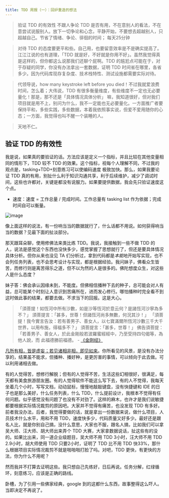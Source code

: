 ```yaml
---
title: TDD 周报（一）：回炉重造的想法
---
```


> 验证 TDD 的有效性
> 不跟人争论 TDD 是否有用，不在意别人的看法，不在意尝试说服别人。放下一切争论和心念，平静开始，不要想去超越别人，只超越自己。节省了情绪、争论、徘徊的时间；
> 每天25分钟

> 对待 TDD 的态度要更平和些。自己用，也要留意效率是不是确实提高了。江江江说的也有道理，「TDD 就是好，不好就是你用不好」。虽然我觉得真是这样的，但你都这么说那我们还聊个屁啊。TDD 的尴尬点可能在于，对于存疑的同学，你没有办法拿出一套数据，证明 TDD 时间省在哪里，各省多少。因为代码库现存复杂度、技术栈特性、测试设施都需要实际对待。

> 代领导说，how many keystroke left before you died！不过我就爱浪费时间，怎么着；大伟说，TDD 有很多衡量维度，有些维度不一定也无必要量化！那是，那不还是「具体情况具体分析」 嘛，我知道很好，但对我们项目就是用不上，别问为什么，我不一定能也无必要量化。一方面推广者要保持平和，多些实践，多些数据，本着我依照事实说，但爱不爱用随你的心态；一方面，我觉得也叫不醒一个装睡的人。

> 天地不仁。

## 验证 TDD 的有效性

我是说，如果真的要验证的话。方法应该是定义一个指标，并且比较在其他变量相同的情形下，TDD 较不 TDD 的效果。这个指标，视每个人理解不同，不过我的观点是，tasking+TDD+刻意练习可以使编码速度 极致加快。那么，如果我要论证 TDD 真的有用，别扯什么利于知识沟通共享，利于后续维护，减少了调试时间，这些也许都对，关键是都没有说服力。如果要提供数据，我会先只验证速度这个点。

* 速度：速度 = 工作总量 / 完成时间。工作总量有 tasking list 作为依据；完成时间自可以衡量。

![image](https://cloud.githubusercontent.com/assets/11895199/24575303/79051f2a-16d4-11e7-91db-33daccd894e9.png)

像上面这样的说法，有一份响当当的数据就行了，什么话都不用说。如何获得响当当的数据？见最下面的扯淡部分。

那天跟耳朵聊，使用修佛法来类比练 TDD。我说，我接触到一些不做 TDD 的人，说法是感觉这个东西也没快多少，感觉掌握了思想就行了，但还是要具体情况具体分析。但你从来也没见 TA 们分析过，拿到代码都是*本能*地开始写实现，也不会列任务列表，也不会思考设计与实现，都是根据经验。我问妹子，佛看众生皆苦，而修行则是离苦得乐之道，但不以为然的人是很多的。佛陀想度众生，对这些人是什么态度？

妹子答：佛会承认因缘未到，不能度。但佛相信播种下去的种子，总可能会对人有益，总可能某个时刻让人意识到苦痛所在，进而发心修行。哪怕播种时完全看不到这时做此事的结果，都要去做。不求当下的回报。这是大心。

> 「須菩提！如恆河中所有沙數，如是沙等恆河於意云何？是諸恆河沙寧為多不？」
> 須菩提言：「甚多，世尊！但諸恆河尚多無數，何況其沙！」
> 「須菩提！我今實言告汝：若有善男子、善女人，以七寶滿爾所恆河沙數三千大千世界，以用布施，得福多不？」
> 須菩提言：「甚多，世尊！」
> 佛告須菩提：「若善男子、善女人，於此金剛般若波羅蜜經經中，乃至受持四句偈等，為他人說，而
此福德勝前福德。 - [《金刚经》](http://www.obf.org.tw/article/UA/UA02_%E5%85%A7%E6%96%87.pdf)

[凡所有相，皆是虚妄；若见诸相非相，即见如来](http://www.obf.org.tw/article/UA/UA02_%E5%85%A7%E6%96%87.pdf)。你所看见的风景，是没有办法分享的，结果虽不能求，但播种、播好种，是更厉害的事情，可以倾向于此去做。可以利用诸相去做。

有的人觉得苦，想修行解脱；但有的人觉得不苦，生活这些幻相很好，很满足，每天都有美食旅游朋友圈。有的人觉得软件不能这么写下去，有的人不觉得，我每天坐着几个小时，写写文档，动动鼠标，慢慢地敲敲键盘，没有快捷键和 IDE 的日子也是那么美好，什么任务列表，什么 TDD，什么提前设计，我根本不觉得有任何问题。似乎感觉没有问题了也没有不对劲了。这样的麻木，也许才是我们说敏捷都要根据实际情况裁剪的原因吧。大家并不觉得有痛苦，也没发现 TDD 有多好。前者我没办法，后者，我觉得要做的话，就是拿出一份数据来说，做什么项目，人员技术什么水平，用和不用 TDD，速度快多少，代码质量又好多少。最好还是跟名人比，就是你别自己搞，没什么意思，大家也不服，跟名人搞，比如我们可以拿吴大师、汪大师、胡大师出来弄个 TDD 大赛，大家拿数据说话，扯这些有的没的。如果比出来，同一道企业级题目，吴大师不用 TDD 3小时，汪大师不用 TDD 2.9小时，胡大师使用 TDD 只要2小时，证明了 TDD 比不用 TDD 快33%，那什么根据项目实际情况裁剪不就是啪啪啪打脸了吗。对吧，TDD 更快，有更快的方法，你为什么不用呢？

然而我并不打算去证明这些。我只想自己先练好，日后再说。任务分解，红绿循环，刻意练习，应该是正确的路线。

卧槽，为了引用一些佛家经典，google 到的这都什么东西，故事整得这么吓人。当即决定不再说了。
